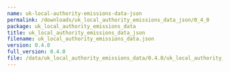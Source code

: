 ```yaml
---
name: uk-local-authority-emissions-data-json
permalink: /downloads/uk_local_authority_emissions_data_json/0_4_0
package: uk_local_authority_emissions_data
title: uk_local_authority_emissions_data_json
filename: uk_local_authority_emissions_data.json
version: 0.4.0
full_version: 0.4.0
file: /data/uk_local_authority_emissions_data/0.4.0/uk_local_authority_emissions_data.json
---
```

